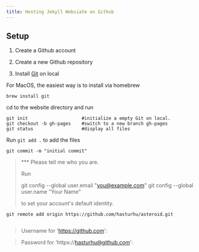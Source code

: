 ```yaml
---
title: Hosting Jekyll Websiate on Github
---
```


## Setup

1. Create a Github account

2. Create a new Github repository

3. Install [Git](https://git-scm.com/downloads) on local

For MacOS, the easiest way is to install via homebrew

```
brew install git
```

cd to the website directory and run

```
git init                    #initialize a empty Git on local.
git checkout -b gh-pages    #switch to a new branch gh-pages
git status                  #display all files
```

Run ```git add .``` to add the files

```git commit -m "initial commit"```

> *** Please tell me who you are.
>
>Run
>
>  git config --global user.email "you@example.com"
>  git config --global user.name "Your Name"
>
>to set your account's default identity.

```git remote add origin https://github.com/hasturhu/asteroid.git```

```git push origin gh-pages     ###push all files to gh-pages branch
```

> Username for 'https://github.com':

>Password for 'https://hasturhu@github.com':
